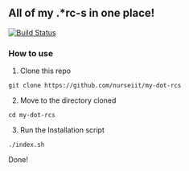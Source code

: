 ## All of my .*rc-s in one place!

[![Build Status](https://img.shields.io/endpoint.svg?url=https%3A%2F%2Factions-badge.atrox.dev%2Fnurseiit%2Fmy-dot-rcs%2Fbadge&style=flat)](https://actions-badge.atrox.dev/nurseiit/my-dot-rcs/goto)

### How to use

1. Clone this repo
```
git clone https://github.com/nurseiit/my-dot-rcs
```
2. Move to the directory cloned
```
cd my-dot-rcs
```
3. Run the Installation script
```
./index.sh
```

Done!
